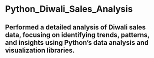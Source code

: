 # Python_Diwali_Sales_Analysis
## Performed a detailed analysis of Diwali sales data, focusing on identifying trends, patterns, and insights using Python’s data analysis and visualization libraries.
